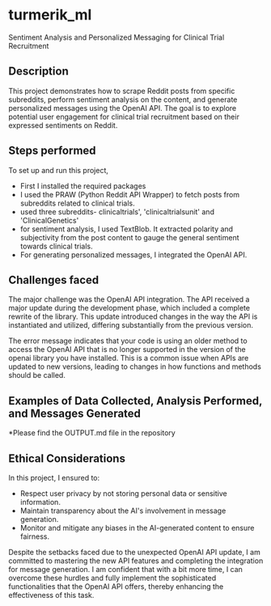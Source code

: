 # turmerik_ml
Sentiment Analysis and Personalized Messaging for Clinical Trial Recruitment

## Description

This project demonstrates how to scrape Reddit posts from specific subreddits, perform sentiment analysis on the content, and generate personalized messages using the OpenAI API. The goal is to explore potential user engagement for clinical trial recruitment based on their expressed sentiments on Reddit.

## Steps performed

To set up and run this project, 

- First I installed the required packages
- I used the PRAW (Python Reddit API Wrapper) to fetch posts from subreddits related to clinical trials. 
- used three subreddits- clinicaltrials', 'clinicaltrialsunit' and 'ClinicalGenetics'
- for sentiment analysis, I used TextBlob. It extracted polarity and subjectivity from the post content to gauge the general sentiment towards clinical trials.
- For generating personalized messages, I integrated the OpenAI API.

## Challenges faced
The major challenge was the OpenAI API integration. The API received a major update during the development phase, which included a complete rewrite of the library. This update introduced changes in the way the API is instantiated and utilized, differing substantially from the previous version.


The error message indicates that your code is using an older method to access the OpenAI API that is no longer supported in the version of the openai library you have installed. This is a common issue when APIs are updated to new versions, leading to changes in how functions and methods should be called.


## Examples of Data Collected, Analysis Performed, and Messages Generated
*Please find the OUTPUT.md file in the repository


## Ethical Considerations

In this project, I ensured to:
- Respect user privacy by not storing personal data or sensitive information.
- Maintain transparency about the AI's involvement in message generation.
- Monitor and mitigate any biases in the AI-generated content to ensure fairness.



Despite the setbacks faced due to the unexpected OpenAI API update, I am committed to mastering the new API features and completing the integration for message generation. I am confident that with a bit more time, I can overcome these hurdles and fully implement the sophisticated functionalities that the OpenAI API offers, thereby enhancing the effectiveness of this task.



